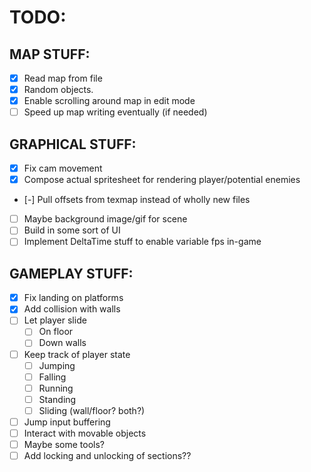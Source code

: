 # TODO:

## MAP STUFF:

- [x] Read map from file
- [x] Random objects.
- [x] Enable scrolling around map in edit mode
- [ ] Speed up map writing eventually (if needed)

## GRAPHICAL STUFF:

- [x] Fix cam movement
- [x] Compose actual spritesheet for rendering player/potential enemies
- [-] Pull offsets from texmap instead of wholly new files
- [ ] Maybe background image/gif for scene
- [ ] Build in some sort of UI
- [ ] Implement DeltaTime stuff to enable variable fps in-game

## GAMEPLAY STUFF:

- [x] Fix landing on platforms
- [x] Add collision with walls
- [ ] Let player slide
    - [ ] On floor 
    - [ ] Down walls
- [ ] Keep track of player state
    - [ ] Jumping
    - [ ] Falling
    - [ ] Running
    - [ ] Standing
    - [ ] Sliding (wall/floor? both?)
- [ ] Jump input buffering
- [ ] Interact with movable objects
- [ ] Maybe some tools?
- [ ] Add locking and unlocking of sections??
